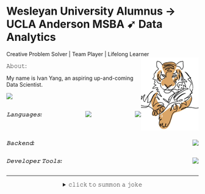 <!--
**I-Y-03/I-Y-03** is a ✨ _special_ ✨ repository because its `README.md` (this file) appears on your GitHub profile.

Here are some ideas to get you started:

- 🔭 I’m currently working on ...
- 🌱 I’m currently learning ...
- 👯 I’m looking to collaborate on ...
- 🤔 I’m looking for help with ...
- 💬 Ask me about ...
- 📫 How to reach me: ...
- 😄 Pronouns: ...
- ⚡ Fun fact: ...
-->

# Wesleyan University Alumnus -> UCLA Anderson MSBA ➹ Data Analytics 
 Creative Problem Solver | Team Player | Lifelong Learner
<img src="./tiger.png" align="right" width="30%" />

<p>𝙰𝚋𝚘𝚞𝚝: </p>
<p align="left">
My name is Ivan Yang, an aspiring up-and-coming Data Scientist.
</p>
<p align="left">
<a target="_blank" href="https://www.linkedin.com/in/ivan-hanyu-yang/"><img src="https://img.shields.io/badge/let's connect 🤝-%230077B5.svg?&style=flat-square&logo=linkedin&logoColor=white" /></a>
</a>
</p>
<p align="left">


</p>
<h5 style="display: flex; justify-content: space-between; margin: 0; padding: 0;">
<p>𝙻𝚊𝚗𝚐𝚞𝚊𝚐𝚎𝚜: </p>
<p><img src="https://img.shields.io/badge/-Python-white?style=flat-square&logo=python" />
<p><img src="https://img.shields.io/badge/R-276DC3?style=for-the-badge&logo=r&logoColor=white?style=flat-square&logo=typescript&logoColor=3178C6" />
</p>
</h5>
<h5 style="display: flex; justify-content: space-between; margin: 0; padding: 0;">
<p> </p>
<p></p>
</h5>
<h5 style="display: flex; justify-content: space-between; margin: 0; padding: 0;">
<p>𝙱𝚊𝚌𝚔𝚎𝚗𝚍: </p>
<p>
<img src="https://img.shields.io/badge/-MySQL-white?style=flat-square&logo=MySQL&logoColor=4479A1" />
</p>
</h5>
<h5 style="display: flex; justify-content: space-between; margin: 0; padding: 0;">
<p>𝙳𝚎𝚟𝚎𝚕𝚘𝚙𝚎𝚛 𝚃𝚘𝚘𝚕𝚜: </p>
<p><img src="https://img.shields.io/badge/-Git-white?style=flat-square&logo=Git" />

</h5>

---

<details align="center">
<summary>𝚌𝚕𝚒𝚌𝚔 𝚝𝚘 𝚜𝚞𝚖𝚖𝚘𝚗 𝚊 𝚓𝚘𝚔𝚎</summary>
<img src="https://readme-jokes.vercel.app/api?theme=graywhite" />
</details>

